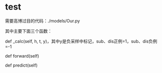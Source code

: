 # test
需要高博过目的代码：./models/Our.py

其中主要下面三个函数：

def _calc(self, h, t, y)，其中y是负采样中标记，sub、dis正例=1，sub、dis负例=-1

def forward(self)

def predict(self)





